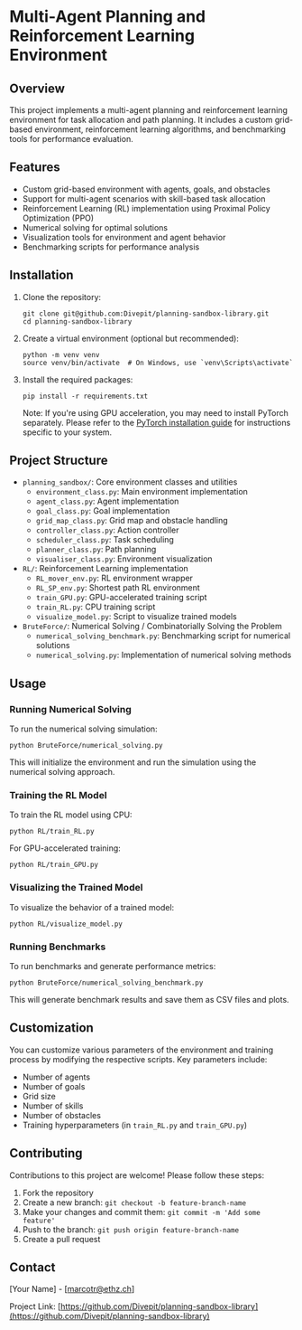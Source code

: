 # Multi-Agent Planning and Reinforcement Learning Environment

## Overview

This project implements a multi-agent planning and reinforcement learning environment for task allocation and path planning. It includes a custom grid-based environment, reinforcement learning algorithms, and benchmarking tools for performance evaluation.

## Features

- Custom grid-based environment with agents, goals, and obstacles
- Support for multi-agent scenarios with skill-based task allocation
- Reinforcement Learning (RL) implementation using Proximal Policy Optimization (PPO)
- Numerical solving for optimal solutions
- Visualization tools for environment and agent behavior
- Benchmarking scripts for performance analysis

## Installation

1. Clone the repository:
   ```
   git clone git@github.com:Divepit/planning-sandbox-library.git
   cd planning-sandbox-library
   ```

2. Create a virtual environment (optional but recommended):
   ```
   python -m venv venv
   source venv/bin/activate  # On Windows, use `venv\Scripts\activate`
   ```

3. Install the required packages:
   ```
   pip install -r requirements.txt
   ```

   Note: If you're using GPU acceleration, you may need to install PyTorch separately. Please refer to the [PyTorch installation guide](https://pytorch.org/get-started/locally/) for instructions specific to your system.

## Project Structure

- `planning_sandbox/`: Core environment classes and utilities
  - `environment_class.py`: Main environment implementation
  - `agent_class.py`: Agent implementation
  - `goal_class.py`: Goal implementation
  - `grid_map_class.py`: Grid map and obstacle handling
  - `controller_class.py`: Action controller
  - `scheduler_class.py`: Task scheduling
  - `planner_class.py`: Path planning
  - `visualiser_class.py`: Environment visualization
- `RL/`: Reinforcement Learning implementation
  - `RL_mover_env.py`: RL environment wrapper
  - `RL_SP_env.py`: Shortest path RL environment
  - `train_GPU.py`: GPU-accelerated training script
  - `train_RL.py`: CPU training script
  - `visualize_model.py`: Script to visualize trained models
- `BruteForce/`: Numerical Solving / Combinatorially Solving the Problem
  - `numerical_solving_benchmark.py`: Benchmarking script for numerical solutions
  - `numerical_solving.py`: Implementation of numerical solving methods

## Usage

### Running Numerical Solving

To run the numerical solving simulation:

```
python BruteForce/numerical_solving.py
```

This will initialize the environment and run the simulation using the numerical solving approach.

### Training the RL Model

To train the RL model using CPU:

```
python RL/train_RL.py
```

For GPU-accelerated training:

```
python RL/train_GPU.py
```

### Visualizing the Trained Model

To visualize the behavior of a trained model:

```
python RL/visualize_model.py
```

### Running Benchmarks

To run benchmarks and generate performance metrics:

```
python BruteForce/numerical_solving_benchmark.py
```

This will generate benchmark results and save them as CSV files and plots.

## Customization

You can customize various parameters of the environment and training process by modifying the respective scripts. Key parameters include:

- Number of agents
- Number of goals
- Grid size
- Number of skills
- Number of obstacles
- Training hyperparameters (in `train_RL.py` and `train_GPU.py`)

## Contributing

Contributions to this project are welcome! Please follow these steps:

1. Fork the repository
2. Create a new branch: `git checkout -b feature-branch-name`
3. Make your changes and commit them: `git commit -m 'Add some feature'`
4. Push to the branch: `git push origin feature-branch-name`
5. Create a pull request

## Contact

[Your Name] - [marcotr@ethz.ch]

Project Link: [https://github.com/Divepit/planning-sandbox-library](https://github.com/Divepit/planning-sandbox-library)